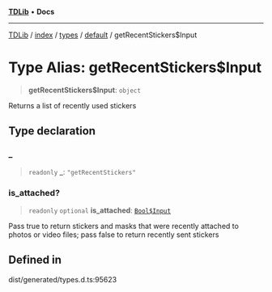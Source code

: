[**TDLib**](../../../../../../README.md) • **Docs**

***

[TDLib](../../../../../../modules.md) / [index](../../../../../README.md) / [types](../../../README.md) / [default](../README.md) / getRecentStickers$Input

# Type Alias: getRecentStickers$Input

> **getRecentStickers$Input**: `object`

Returns a list of recently used stickers

## Type declaration

### \_

> `readonly` **\_**: `"getRecentStickers"`

### is\_attached?

> `readonly` `optional` **is\_attached**: [`Bool$Input`](Bool$Input.md)

Pass true to return stickers and masks that were recently attached to photos or video files; pass false to return recently sent stickers

## Defined in

dist/generated/types.d.ts:95623
